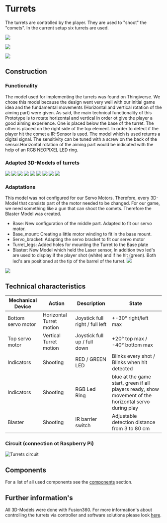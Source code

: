 
# Turrets

The turrets are controlled by the player. They are used to "shoot" the "comets". In the current setup six turrets are used. 


![](assets/turrets1.jpeg)

![](assets/turrets2.jpeg)

![](assets/turrets3.jpeg)

## Construction

### Functionality

The model used for implementing the turrets was found on Thingiverse. We chose this model because the design went very well with our initial game idea and the fundamental movements (Horizontal and vertical rotation of the aiming part) were given. As said, the main technical functionality of this Prototype is to rotate horizontal and vertical in order ot give the player a good aiming experience. One is placed below the base of the turret. The other is placed on the right side of the top element. In order to detect if the player hit the comet a IR-Sensor is used. The model which is used returns a digital signal. The sensitivity can be tuned with a screw on the back of the sensor.Horizontal rotation of the aiming part would be indicated with the help of an RGB NEOPIXEL LED ring.


### Adapted 3D-Models of turrets

![](3D_models/turrets/base.png)
![](3D_models/turrets/base_mount.png)
![](3D_models/turrets/baus_mount.png)
![](3D_models/turrets/laser_arm.png)
![](3D_models/turrets/right_left_bearing_half.png)
![](3D_models/turrets/servo_bracket.png)
![](3D_models/turrets/turret_leg.png)
![](3D_models/turrets/turret_top.png)
![](3D_models/turrets/full_turret.png)


### Adaptations 

This model was not configured for our Servo Motors. Therefore, every 3D-Model that consists part of the motor needed to be changed. For our game, we need something like a gun that can shoot the comets. Therefore the Blaster Model was created.

- Base: New configuration of the middle part. Adapted to fit our servo motor.
- Base_mount: Creating a little motor winding to fit in the base mount.
- Servo_bracket: Adapting the servo bracket to fit our servo motor
- Turret_legs: Added holes for mounting the Turret to the Base plate
- Blaster: New Model which held the Laser sensor, In addition two led's are used to display if the player shot (white) and if he hit (green). Both led's are positioned at the tip of the barrel of the turret.
![](3D_models/Turret/turret_final.png)

![](assets/turret_final_cad1.png)

## Technical characteristics

| Mechanical Device | Action | Description | State |
| --------------- | --------------- | --------------- | --------------- |
| Bottom servo motor | Horizontal Turret motion | Joystick full right / full left | +-30° right/left max |
| Top servo motor | Vertical Turret motion| Joystick full up / full down | +20° top max / -40° bottom max|
| Indicators | Shooting | RED / GREEN LED |  Blinks every shot / Blinks when hit detected |
| Indicators | Shooting | RGB Led Ring | blue at the game start, green if all players ready, show movement of the horizontal servo during play|
| Blaster | Shooting | IR barrier switch| Adjustable detection distance from 3 to 80 cm|

### Circuit (connection ot Raspberry Pi)

![Turrets circuit](circuit/turrets1.png)


## Components

For a list of all used components see the [components](components.md) section.

## Further information's

All 3D-Models were done with Fusion360.
For more information's about controlling the turrets via controller and software solutions please look [here](4D_Game/Controller/docs/code-references/controls/turrets.md).




